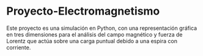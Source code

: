 # Proyecto-Electromagnetismo
Este proyecto es una simulación en Python, con una representación gráfica en tres dimensiones para el análisis del campo magnético y fuerza de Lorentz que actúa sobre una carga puntual debido a una espira con corriente.
